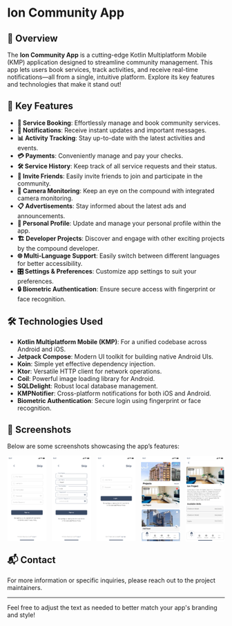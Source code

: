 Ion Community App
=================

🚀 Overview
-----------

The **Ion Community App** is a cutting-edge Kotlin Multiplatform Mobile (KMP) application designed to streamline community management. This app lets users book services, track activities, and receive real-time notifications—all from a single, intuitive platform. Explore its key features and technologies that make it stand out!

🌟 Key Features
---------------

*   **📅 Service Booking**: Effortlessly manage and book community services.
*   **🔔 Notifications**: Receive instant updates and important messages.
*   **📊 Activity Tracking**: Stay up-to-date with the latest activities and events.
*   **💳 Payments**: Conveniently manage and pay your checks.
*   **🛠️ Service History**: Keep track of all service requests and their status.
*   **👥 Invite Friends**: Easily invite friends to join and participate in the community.
*   **🎥 Camera Monitoring**: Keep an eye on the compound with integrated camera monitoring.
*   **📋 Advertisements**: Stay informed about the latest ads and announcements.
*   **📂 Personal Profile**: Update and manage your personal profile within the app.
*   **🏗️ Developer Projects**: Discover and engage with other exciting projects by the compound developer.
*   **🌐 Multi-Language Support**: Easily switch between different languages for better accessibility.
*   **🎛️ Settings & Preferences**: Customize app settings to suit your preferences.
*   **🔒 Biometric Authentication**: Ensure secure access with fingerprint or face recognition.

🛠️ Technologies Used
---------------------

*   **Kotlin Multiplatform Mobile (KMP)**: For a unified codebase across Android and iOS.
*   **Jetpack Compose**: Modern UI toolkit for building native Android UIs.
*   **Koin**: Simple yet effective dependency injection.
*   **Ktor**: Versatile HTTP client for network operations.
*   **Coil**: Powerful image loading library for Android.
*   **SQLDelight**: Robust local database management.
*   **KMPNotifier**: Cross-platform notifications for both iOS and Android.
*   **Biometric Authentication**: Secure login using fingerprint or face recognition.

📸 Screenshots
--------------

Below are some screenshots showcasing the app’s features:

<div style="display: flex; justify-content: space-between;">
    <img src="img/1.png" alt="iPhone Screenshot 1" style="width: 18%;">
    <img src="img/2.png" alt="iPhone Screenshot 2" style="width: 18%;">
    <img src="img/3.png" alt="iPhone Screenshot 3" style="width: 18%;">
    <img src="img/4.png" alt="iPhone Screenshot 4" style="width: 18%;">
    <img src="img/5.png" alt="iPhone Screenshot 5" style="width: 18%;">
</div>

📬 Contact
----------

For more information or specific inquiries, please reach out to the project maintainers.

* * *

Feel free to adjust the text as needed to better match your app's branding and style!

